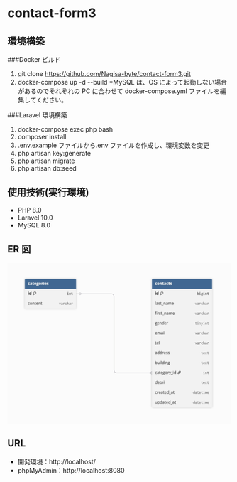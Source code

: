 # contact-form3

## 環境構築

###Docker ビルド
1. git clone https://github.com/Nagisa-byte/contact-form3.git
2. docker-compose up -d --build
*MySQL は、OS によって起動しない場合があるのでそれぞれの PC に合わせて docker-compose.yml ファイルを編集してください。

###Laravel 環境構築
1. docker-compose exec php bash
2. composer install 
3. .env.example ファイルから.env ファイルを作成し、環境変数を変更
4. php artisan key:generate
5. php artisan migrate
6. php artisan db:seed

## 使用技術(実行環境)

- PHP 8.0
- Laravel 10.0
- MySQL 8.0

## ER 図
![ER図](./docs/er_diagram.jpg)

## URL

- 開発環境：http://localhost/
- phpMyAdmin：http://localhost:8080
